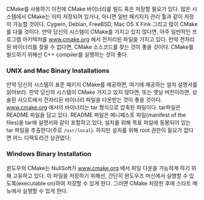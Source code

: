 CMake를 사용하기 이전에 CMake 바이너리를 빌드 혹은 저장할 필요가 있다. 많은 시스템에서 CMake는 이미 저장되어 있거나, 아니면 일반 패키지지 관리 툴과 같이 저장이 가능할 것이다. Cygwin, Debian, FreeBSD, Mac OS X Fink 그리고 많이 CMake를 다룰 것이다. 만약 당신의 시스템이 CMake를 가지고 있지 않다면, 아주 일반적인 프로그램 아키텍처를 www.cmake.org 에서 전처리된 파일을 가지고 있다. 만약 전처리된 바이너리를 찾을 수 없다면, CMake 소스코드를 찾는 것이 좋을 것이다. CMake를 빌드하기 위해선 C++ compiler를 실행하는 것이 좋다.


### UNIX and Mac Binary Installations

만약 당신의 시스템이 표준 패키지 CMake를 제공하면, 여기에 제공하는 설치 설명서를 읽어보라. 만약 당신의 시스템이 CMake 가지고 있지 않다면, 또는 옛날 버전이라면, 상술된 사으트에서 전처리된 바이너리 파일을 다운받는 것이 좋을 것이다. www.cmake.org 에서의 바이너리는 tar 형식으로 압축된 파일이다. tar파일은 README 파일을 담고 있다. README 파일은 메니페스토 파일(manifest of the files)을 tar에 설명서와 같이 포함하고 있다. 설치를 위해 목표 파일에 동봉되어 있는 tar 파일을 추출한다(주로 `/usr/local`). 하지만 설치를 위해 root 권한이 필요가 없다면 어느 디렉토리건 상관없다.


### Windows Binary Installation

윈도우의 CMake는 NullSoft가 www.cmake.org 에서 파일 다운을 가능하게 하기 위해 고유하고 있다. 이 파일을 저장하기 위해선, 간단히 윈도우즈 머신에서 실행할 수 있도록(executable on)하여 저장할 수 있게 한다. 그러면 CMake 저장한 후에 스타트 메뉴에서 실행할 수 있게 한다.

